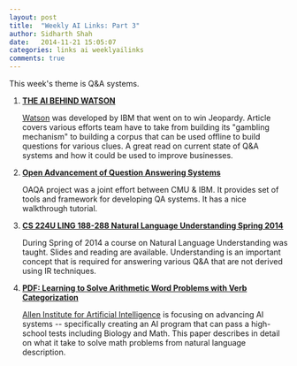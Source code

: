```yaml
---
layout: post
title:  "Weekly AI Links: Part 3"
author: Sidharth Shah
date:   2014-11-21 15:05:07
categories: links ai weeklyailinks
comments: true
---
```


This week's theme is Q&A systems.

1. [**THE AI BEHIND WATSON**](http://www.aaai.org/Magazine/Watson/watson.php)

	[Watson](http://www.ibm.com/smarterplanet/us/en/ibmwatson/) was developed by IBM that went on to win Jeopardy. Article covers various efforts team have to take from building its "gambling mechanism" to building a corpus that can be used offline to build questions for various clues. A great read on current state of Q&A systems and how it could be used to improve businesses.  

2. [**Open Advancement of Question Answering Systems**](http://oaqa.github.io/)

	OAQA project was a joint effort between CMU & IBM. It provides set of tools and framework for developing QA systems. It has a nice walkthrough tutorial. 

3. [**CS 224U LING 188-288 Natural Language Understanding Spring 2014**](http://web.stanford.edu/class/cs224u/)
	
	During Spring of 2014 a course on Natural Language Understanding was taught. Slides and reading are available. Understanding is an important concept that is required for answering various Q&A that are not derived using IR techniques.  

4. [**PDF: Learning to Solve Arithmetic Word Problems with Verb Categorization**](http://www.allenai.org/Content/Publications/Arithmetic_Word_Problems.pdf)
	
	[Allen Institute for Artificial Intelligence](http://www.allenai.org/Default.aspx) is focusing on advancing AI systems -- specifically creating an AI program that can pass a high-school tests including Biology and Math. This paper describes in detail on what it take to solve math problems from natural language description.


